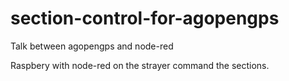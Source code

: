 # section-control-for-agopengps

Talk between agopengps and node-red

Raspbery with node-red on the strayer command the sections.
